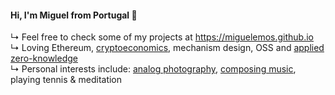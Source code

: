 #### Hi, I'm Miguel from Portugal 👋

↳ Feel free to check some of my projects at https://miguelemos.github.io </br>
↳ Loving Ethereum, [cryptoeconomics](https://miguelemos.co), mechanism design, OSS and [applied zero-knowledge](https://gubsheep.substack.com/p/six-moonshot-zk-applications) </br>
↳ Personal interests include: [analog photography](https://www.some-places-some-spaces.com), [composing music](https://doorsopendoors.bandcamp.com), playing tennis & meditation

<!--
**miguelemos/miguelemos** is a ✨ _special_ ✨ repository because its `README.md` (this file) appears on your GitHub profile.
-->

